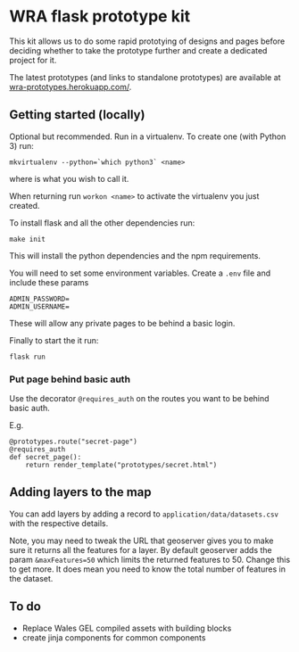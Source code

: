 # WRA flask prototype kit

This kit allows us to do some rapid prototying of designs and pages before deciding whether to take the prototype further and create a dedicated project for it.

The latest prototypes (and links to standalone prototypes) are available at [wra-prototypes.herokuapp.com/](https://wra-prototypes.herokuapp.com/).

## Getting started (locally)

Optional but recommended. Run in a virtualenv. To create one (with Python 3) run:

```
mkvirtualenv --python=`which python3` <name>
```
where <name> is what you wish to call it.

When returning run `workon <name>` to activate the virtualenv you just created.

To install flask and all the other dependencies run:

```
make init
```

This will install the python dependencies and the npm requirements.

You will need to set some environment variables. Create a `.env` file and include these params

```
ADMIN_PASSWORD=
ADMIN_USERNAME=
```
These will allow any private pages to be behind a basic login.

Finally to start the it run:

```
flask run
```

### Put page behind basic auth

Use the decorator `@requires_auth` on the routes you want to be behind basic auth.

E.g.

```
@prototypes.route("secret-page")
@requires_auth
def secret_page():
    return render_template("prototypes/secret.html")
```


## Adding layers to the map

You can add layers by adding a record to `application/data/datasets.csv` with the respective details.

Note, you may need to tweak the URL that geoserver gives you to make sure it returns all the features for a layer. By default geoserver adds the param `&maxFeatures=50` which limits the returned features to 50. Change this to get more. It does mean you need to know the total number of features in the dataset.

## To do

* Replace Wales GEL compiled assets with building blocks
* create jinja components for common components
